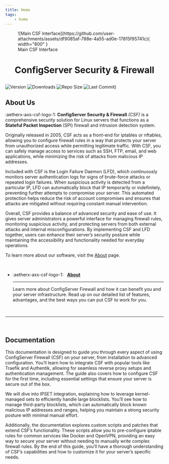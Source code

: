 ```yaml
---
title: Home
tags:
    - home
---
```


<figure markdown="span">
    ![Main CSF Interface](https://github.com/user-attachments/assets/df9085af-788e-4a55-ad0e-17815f95741c){ width="800" }
    <figcaption>Main CSF Interface</figcaption>
</figure>

<h1 align="center">

<b>ConfigServer Security & Firewall</b>

</h1>

<p align="center" markdown="1">

![Version](https://img.shields.io/github/v/tag/Aetherinox/csf-firewall?logo=GitHub&label=version&color=ba5225)
![Downloads](https://img.shields.io/github/downloads/Aetherinox/csf-firewall/total)
![Repo Size](https://img.shields.io/github/repo-size/Aetherinox/csf-firewall?label=size&color=59702a)
![Last Commit)](https://img.shields.io/github/last-commit/Aetherinox/csf-firewall?color=b43bcc)

</p>

## About Us

:aetherx-axs-csf-logo-1: **ConfigServer Security & Firewall** _(CSF)_ is a comprehensive security solution for Linux servers that functions as a **Stateful Packet Inspection** (SPI) firewall and intrusion detection system. 

Originally released in 2005, CSF acts as a front-end for iptables or nftables, allowing you to configure firewall rules in a way that protects your server from unauthorized access while permitting legitimate traffic. With CSF, you can safely manage access to services such as SSH, FTP, email, and web applications, while minimizing the risk of attacks from malicious IP addresses.

Included with CSF is the Login Failure Daemon (LFD), which continuously monitors server authentication logs for signs of brute-force attacks or repeated login failures. When suspicious activity is detected from a particular IP, LFD can automatically block that IP temporarily or indefinitely, preventing further attempts to compromise your server. This automated protection helps reduce the risk of account compromises and ensures that attacks are mitigated without requiring constant manual intervention.

Overall, CSF provides a balance of advanced security and ease of use. It gives server administrators a powerful interface for managing firewall rules, monitoring suspicious activity, and protecting servers from both external attacks and internal misconfigurations. By implementing CSF and LFD together, users can enhance their server’s security posture while maintaining the accessibility and functionality needed for everyday operations.

To learn more about our software, visit the [About](./about/csf.md) page.

<br />

<div class="grid cards" markdown>

-   :aetherx-axs-csf-logo-1: &nbsp; __[About](about/csf.md)__

    ---

    Learn more about ConfigServer Firewall and how it can benefit you and your server infrastructure. Read up on our detailed list of features, advantages, and the best ways you can put CSF to work for you.

</div>

<br />

---

<br />

## Documentation

This documentation is designed to guide you through every aspect of using ConfigServer Firewall (CSF) on your server, from installation to advanced configuration. You’ll learn how to integrate CSF with popular tools like Traefik and Authentik, allowing for seamless reverse proxy setups and authentication management. The guide also covers how to configure CSF for the first time, including essential settings that ensure your server is secure out of the box.

We will dive into IPSET integration, explaining how to leverage kernel-managed sets to efficiently handle large blocklists. You’ll see how to manage third-party blocklists, which can automatically block known malicious IP addresses and ranges, helping you maintain a strong security posture with minimal manual effort.

Additionally, the documentation explores custom scripts and patches that extend CSF’s functionality. These scripts allow you to pre-configure iptable rules for common services like Docker and OpenVPN, providing an easy way to secure your server without needing to manually write complex firewall rules. By the end of this guide, you’ll have a thorough understanding of CSF’s capabilities and how to customize it for your server’s specific needs.

<br />
<br />
